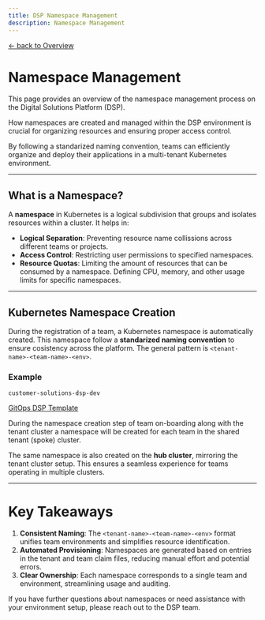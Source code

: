 ```yaml
---
title: DSP Namespace Management
description: Namespace Management
---
```


[&larr; back to Overview](/dsp)

# Namespace Management

This page provides an overview of the namespace management process on the Digital Solutions Platform (DSP).

How namespaces are created and managed within the DSP environment is crucial for organizing resources and ensuring proper access control.

By following a standarized naming convention, teams can efficiently organize and deploy their applications in a multi-tenant Kubernetes environment.

---

## What is a Namespace?

A **namespace** in Kubernetes is a logical subdivision that groups and isolates resources within a cluster. It helps in:
- **Logical Separation**: Preventing resource name collissions across different teams or projects.
- **Access Control**: Restricting user permissions to specified namespaces.
- **Resource Quotas**: Limiting the amount of resources that can be consumed by a namespace. Defining CPU, memory, and other usage limits for specific namespaces.

---

## Kubernetes Namespace Creation

During the registration of a team, a Kubernetes namespace is automatically created.
This namespace follow a **standarized naming convention** to ensure cosistency across the platform.
The general pattern is `<tenant-name>-<team-name>-<env>`.

### Example

`customer-solutions-dsp-dev`

[GitOps DSP Template](https://github.com/Digital-Solution-Platform/gitops-digital-solution-platform)

During the namespace creation step of team on-boarding along with the tenant cluster a namespace will be created for each team in the shared tenant (spoke) cluster.

The same namespace is also created on the **hub cluster**, mirroring the tenant cluster setup.
This ensures a seamless experience for teams operating in multiple clusters.

---

# Key Takeaways

1. **Consistent Naming**: The `<tenant-name>-<team-name>-<env>` format unifies team environments and simplifies resource identification.
2. **Automated Provisioning**: Namespaces are generated based on entries in the tenant and team claim files, reducing manual effort and potential errors.
3. **Clear Ownership**: Each namespace corresponds to a single team and environment, streamlining usage and auditing.

If you have further questions about namespaces or need assistance with your environment setup, please reach out to the DSP team.
